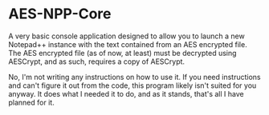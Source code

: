# AES-NPP-Core

A very basic console application designed to allow you to launch a new Notepad++ instance with the text contained from an AES encrypted file. The AES encrypted file (as of now, at least) must be decrypted using AESCrypt, and as such, requires a copy of AESCrypt.

No, I'm not writing any instructions on how to use it. If you need instructions and can't figure it out from the code, this program likely isn't suited for you anyway. It does what I needed it to do, and as it stands, that's all I have planned for it.
